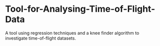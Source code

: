 # Tool-for-Analysing-Time-of-Flight-Data
A tool using regression techniques and a knee finder algorithm to investigate time-of-flight datasets.
